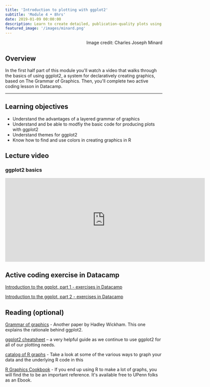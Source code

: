 ```yaml
---
title: 'Introduction to plotting with ggplot2'
subtitle: 'Module 4 • 8hrs'
date: 2019-01-09 00:00:00
description: Learn to create detailed, publication-quality plots using ggplot2, a system for declaratively creating graphics, based on The Grammar of Graphics
featured_image: '/images/minard.png'
---
```


<div style="text-align: right"> Image credit: Charles Joseph Minard </div>


## Overview

In the first half part of this module you'll watch a video that walks through the basics of using ggplot2, a system for declaratively creating graphics, based on The Grammar of Graphics.  Then, you'll complete two active coding lesson in Datacamp.

---

## Learning objectives

* Understand the advantages of a layered grammar of graphics
* Understand and be able to modfiy the basic code for producing plots with ggplot2
* Understand themes for ggplot2
* Know how to find and use colors in creating graphics in R

## Lecture video

### ggplot2 basics

<iframe src="https://player.vimeo.com/video/421643144" width="640" height="268" frameborder="0" allow="autoplay; fullscreen" allowfullscreen></iframe>


## Active coding exercise in Datacamp

[Introduction to the ggplot, part 1 - exercises in Datacamp](https://www.datacamp.com/courses/introduction-to-data-visualization-with-ggplot2)

[Introduction to the ggplot, part 2 - exercises in Datacamp](https://www.datacamp.com/courses/introduction-to-data-visualization-with-ggplot2)


## Reading (optional)

[Grammar of graphics](http://DIYtranscriptomics.github.io/Reading/files/layered-grammar.pdf) - Another paper by Hadley Wickham.  This one explains the rationale behind ggplot2.

[ggplot2 cheatsheet](http://DIYtranscriptomics.github.io/Reading/files/ggplot2-cheatsheet.pdf) – a very helpful guide as we continue to use ggplot2 for all of our plotting needs.

[catalog of R graphs](http://shiny.stat.ubc.ca/r-graph-catalog/) - Take a look at some of the various ways to graph your data and the underlying R code in this

[R Graphics Cookbook](http://hdl.library.upenn.edu/1017.12/1675994) - If you end up using R to make a lot of graphs, you will find the to be an important reference. It's available free to UPenn folks as an Ebook.


